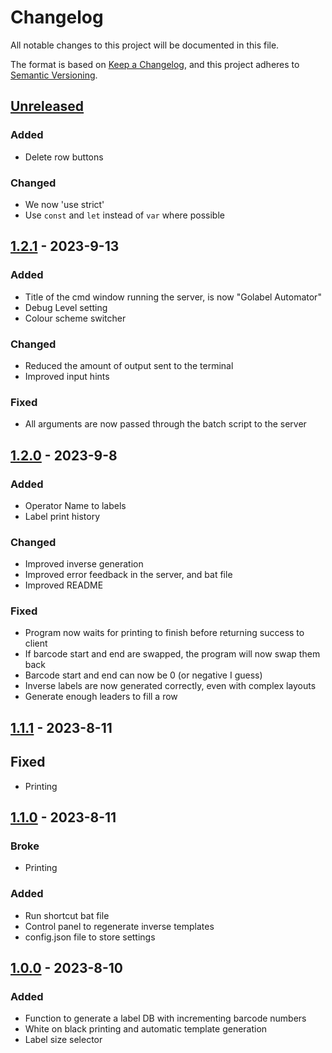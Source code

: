 # Changelog

All notable changes to this project will be documented in this file.

The format is based on [Keep a Changelog](https://keepachangelog.com/en/1.0.0/),
and this project adheres to [Semantic Versioning](https://semver.org/spec/v2.0.0.html).

## [Unreleased]

### Added

- Delete row buttons

### Changed

- We now 'use strict'
- Use `const` and `let` instead of `var` where possible

## [1.2.1] - 2023-9-13

### Added

- Title of the cmd window running the server, is now "Golabel Automator"
- Debug Level setting
- Colour scheme switcher

### Changed

- Reduced the amount of output sent to the terminal
- Improved input hints

### Fixed

- All arguments are now passed through the batch script to the server

## [1.2.0] - 2023-9-8

### Added

- Operator Name to labels
- Label print history

### Changed

- Improved inverse generation
- Improved error feedback in the server, and bat file
- Improved README

### Fixed

- Program now waits for printing to finish before returning success to client
- If barcode start and end are swapped, the program will now swap them back
- Barcode start and end can now be 0 (or negative I guess)
- Inverse labels are now generated correctly, even with complex layouts
- Generate enough leaders to fill a row

## [1.1.1] - 2023-8-11

## Fixed

- Printing

## [1.1.0] - 2023-8-11

### Broke

- Printing

### Added

- Run shortcut bat file
- Control panel to regenerate inverse templates
- config.json file to store settings

## [1.0.0] - 2023-8-10

### Added

- Function to generate a label DB with incrementing barcode numbers
- White on black printing and automatic template generation
- Label size selector

[unreleased]: https://github.com/non-bin/GoLabel-Automator
[1.2.1]: https://github.com/non-bin/GoLabel-Automator/releases/tag/v1.2.1
[1.2.0]: https://github.com/non-bin/GoLabel-Automator/releases/tag/v1.2.0
[1.1.1]: https://github.com/non-bin/GoLabel-Automator/releases/tag/v1.1.1
[1.1.0]: https://github.com/non-bin/GoLabel-Automator/releases/tag/v1.1.0
[1.0.0]: https://github.com/non-bin/GoLabel-Automator/releases/tag/v1.0.0
